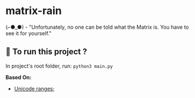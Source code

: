 # matrix-rain

(⌐●_●) - "Unfortunately, no one can be told what the Matrix is. You have to see it for yourself."

## :runner: To run this project ?

In project's root folder, run: `python3 main.py`

**Based On:**
- [Unicode ranges](http://www.rikai.com/library/kanjitables/kanji_codes.unicode.shtml);
